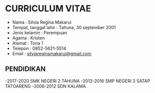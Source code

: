 # CURRICULUM VITAE
- Nama : Silvia Regina Makarui
- Tempat, tanggal lahir : Tahuna, 30 september 2001
- Jenis kelamin : Perempuan
- Agama : Kristen
- Alamat : Tona 1
- Telepon : 0852-5621-5514
- Email : silviareginamakarui@gmail.com

## PENDIDIKAN
-2017-2020 SMK NEGERI 2 TAHUNA
-2013-2016 SMP NEGERI 3 SATAP TATOARENG
-2006-2012 SDN KALAMA

<!--
**silviareginamakarui/silviareginamakarui** is a ✨ _special_ ✨ repository because its `README.md` (this file) appears on your GitHub profile.

Here are some ideas to get you started:

- 🔭 I’m currently working on ...
- 🌱 I’m currently learning ...
- 👯 I’m looking to collaborate on ...
- 🤔 I’m looking for help with ...
- 💬 Ask me about ...
- 📫 How to reach me: ...
- 😄 Pronouns: ...
- ⚡ Fun fact: ...
-->
